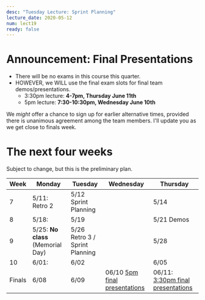 ```yaml
---
desc: "Tuesday Lecture: Sprint Planning"
lecture_date: 2020-05-12
num: lect19
ready: false
---
```


# Announcement: Final Presentations

* There will be no exams in this course this quarter.
* HOWEVER, we WILL use the final exam slots for final team demos/presentations.
  - 3:30pm lecture: **4-7pm, Thursday June 11th**  
  - 5pm lecture: **7:30-10:30pm, Wednesday June 10th**
  
We *might* offer a chance to sign up for earlier alternative times, provided there is unanimous agreement among the team members.   I'll update you as we get close to finals week.

# The next four weeks

Subject to change, but this is the preliminary plan.

| Week | Monday        | Tuesday              | Wednesday |  Thursday      | 
|------|---------------|----------------------|-----------|----------------|
|  7   | 5/11: Retro 2 | 5/12 Sprint Planning |       | 5/14          |
|  8   | 5/18:         | 5/19                 |       | 5/21  Demos   |
|  9   | 5/25: **No class** (Memorial Day) | 5/26  Retro 3 / Sprint Planning  |  | 5/28     |
|  10   | 6/01:       | 6/02           |        | 6/05 |
| Finals | 6/08 | 6/09 | 06/10 [5pm final presentations](https://ucsb-cs48.github.io/s20/exam/5pm_section/) | 06/11: [3:30pm final presentations](https://ucsb-cs48.github.io/s20/exam/330pm_section/) |
